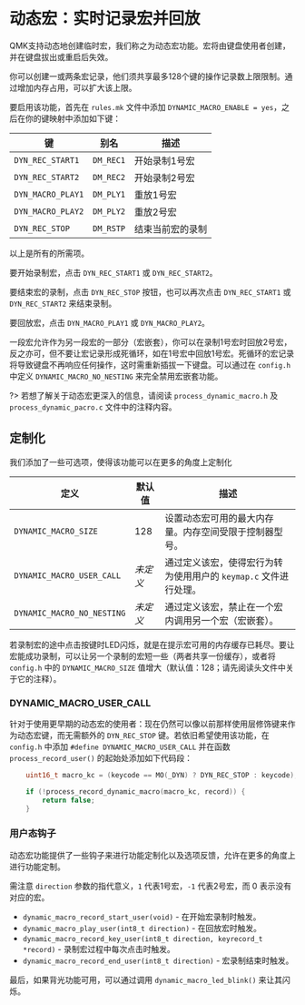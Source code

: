 # 动态宏：实时记录宏并回放

<!---
  original document: 0.15.12:docs/feature_dynamic_macros.md
  git diff 0.15.12 HEAD -- docs/feature_dynamic_macros.md | cat
-->

QMK支持动态地创建临时宏，我们称之为动态宏功能。宏将由键盘使用者创建，并在键盘拔出或重启后失效。

你可以创建一或两条宏记录，他们须共享最多128个键的操作记录数上限限制。通过增加内存占用，可以扩大该上限。

要启用该功能，首先在 `rules.mk` 文件中添加 `DYNAMIC_MACRO_ENABLE = yes`，之后在你的键映射中添加如下键：

|键                |别名      |描述                   |
|------------------|----------|---------------------|
|`DYN_REC_START1`  |`DM_REC1` |开始录制1号宏          |
|`DYN_REC_START2`  |`DM_REC2` |开始录制2号宏          |
|`DYN_MACRO_PLAY1` |`DM_PLY1` |重放1号宏             |
|`DYN_MACRO_PLAY2` |`DM_PLY2` |重放2号宏             |
|`DYN_REC_STOP`    |`DM_RSTP` |结束当前宏的录制       |

以上是所有的所需项。

要开始录制宏，点击 `DYN_REC_START1` 或 `DYN_REC_START2`。

要结束宏的录制，点击 `DYN_REC_STOP` 按钮，也可以再次点击 `DYN_REC_START1` 或 `DYN_REC_START2` 来结束录制。

要回放宏，点击 `DYN_MACRO_PLAY1` 或 `DYN_MACRO_PLAY2`。

一段宏允许作为另一段宏的一部分（宏嵌套），你可以在录制1号宏时回放2号宏，反之亦可，但不要让宏记录形成死循环，如在1号宏中回放1号宏。死循环的宏记录将导致键盘不再响应任何操作，这时需重新插拔一下键盘。可以通过在 `config.h` 中定义 `DYNAMIC_MACRO_NO_NESTING` 来完全禁用宏嵌套功能。

?> 若想了解关于动态宏更深入的信息，请阅读 `process_dynamic_macro.h` 及 `process_dynamic_pacro.c` 文件中的注释内容。

## 定制化

我们添加了一些可选项，使得该功能可以在更多的角度上定制化

|定义                        |默认值            |描述                                                         |
|----------------------------|----------------|-------------------------------------------------------------|
|`DYNAMIC_MACRO_SIZE`        |128             |设置动态宏可用的最大内存量。内存空间受限于控制器型号。               |
|`DYNAMIC_MACRO_USER_CALL`   |*未定义*         |通过定义该宏，使得宏行为转为使用用户的 `keymap.c` 文件进行处理。     |
|`DYNAMIC_MACRO_NO_NESTING`  |*未定义*         |通过定义该宏，禁止在一个宏内调用另一个宏（宏嵌套）。                 | 


若录制宏的途中点击按键时LED闪烁，就是在提示宏可用的内存缓存已耗尽。要让宏能成功录制，可以让另一个录制的宏短一些（两者共享一份缓存），或者将 `config.h` 中的 `DYNAMIC_MACRO_SIZE` 值增大（默认值：128；请先阅读头文件中关于它的注释）。


### DYNAMIC_MACRO_USER_CALL

针对于使用更早期的动态宏的使用者：现在仍然可以像以前那样使用层修饰键来作为动态宏键，而无需额外的 `DYN_REC_STOP` 键。若依旧希望使用该功能，在 `config.h` 中添加 `#define DYNAMIC_MACRO_USER_CALL` 并在函数 `process_record_user()` 的起始处添加如下代码段：

```c
	uint16_t macro_kc = (keycode == MO(_DYN) ? DYN_REC_STOP : keycode);

	if (!process_record_dynamic_macro(macro_kc, record)) {
		return false;
	}
```

### 用户态钩子

动态宏功能提供了一些钩子来进行功能定制化以及选项反馈，允许在更多的角度上进行功能定制。

需注意 `direction` 参数的指代意义，`1` 代表1号宏，`-1` 代表2号宏，而 0 表示没有对应的宏。

* `dynamic_macro_record_start_user(void)` - 在开始宏录制时触发。
* `dynamic_macro_play_user(int8_t direction)` - 在回放宏时触发。
* `dynamic_macro_record_key_user(int8_t direction, keyrecord_t *record)` - 录制宏过程中每次点击时触发。
* `dynamic_macro_record_end_user(int8_t direction)` - 宏录制结束时触发。

最后，如果背光功能可用，可以通过调用 `dynamic_macro_led_blink()` 来让其闪烁。
